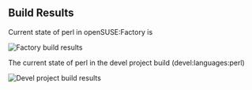 
## Build Results

Current state of perl in openSUSE:Factory is

![Factory build results](https://br.opensuse.org/status/openSUSE:Factory/perl-Plack-Middleware-Session/standard)

The current state of perl in the devel project build (devel:languages:perl)

![Devel project build results](https://br.opensuse.org/status/devel:languages:perl/perl-Plack-Middleware-Session)


